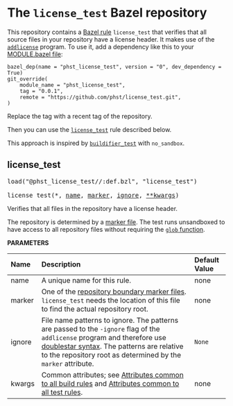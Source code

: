 <!-- Generated with Stardoc: http://skydoc.bazel.build -->

# The `license_test` Bazel repository

This repository contains a [Bazel rule](https://bazel.build/extending/rules)
`license_test` that verifies that all source files in your repository have a
license header.  It makes use of the
[`addlicense`](https://github.com/google/addlicense) program.  To use it, add a
dependency like this to your [MODULE.bazel
file](https://bazel.build/external/overview#bzlmod):

```starlark
bazel_dep(name = "phst_license_test", version = "0", dev_dependency = True)
git_override(
    module_name = "phst_license_test",
    tag = "0.0.1",
    remote = "https://github.com/phst/license_test.git",
)
```

Replace the tag with a recent tag of the repository.

Then you can use the [`license_test`](#license_test) rule described below.

This approach is inspired by
[`buildifier_test`](https://github.com/bazelbuild/buildtools/blob/main/buildifier/buildifier.bzl)
with `no_sandbox`.

<a id="license_test"></a>

## license_test

<pre>
load("@phst_license_test//:def.bzl", "license_test")

license_test(*, <a href="#license_test-name">name</a>, <a href="#license_test-marker">marker</a>, <a href="#license_test-ignore">ignore</a>, <a href="#license_test-kwargs">**kwargs</a>)
</pre>

Verifies that all files in the repository have a license header.

The repository is determined by a [marker file](#license_test-marker).  The
test runs unsandboxed to have access to all repository files without
requiring the [`glob`
function](https://bazel.build/reference/be/functions#glob).


**PARAMETERS**


| Name  | Description | Default Value |
| :------------- | :------------- | :------------- |
| <a id="license_test-name"></a>name |  A unique name for this rule.   |  none |
| <a id="license_test-marker"></a>marker |  One of the [repository boundary marker files](https://bazel.build/concepts/build-ref#repositories). `license_test` needs the location of this file to find the actual repository root.   |  none |
| <a id="license_test-ignore"></a>ignore |  File name patterns to ignore.  The patterns are passed to the `-ignore` flag of the `addlicense` program and therefore use [doublestar syntax](https://github.com/bmatcuk/doublestar#patterns). The patterns are relative to the repository root as determined by the `marker` attribute.   |  `None` |
| <a id="license_test-kwargs"></a>kwargs |  Common attributes; see [Attributes common to all build rules](https://bazel.build/reference/be/common-definitions#common-attributes) and [Attributes common to all test rules](https://bazel.build/reference/be/common-definitions#common-attributes-tests).   |  none |


